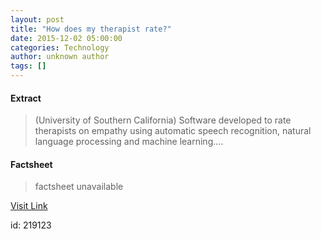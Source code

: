```yaml
---
layout: post
title: "How does my therapist rate?"
date: 2015-12-02 05:00:00
categories: Technology
author: unknown author
tags: []
---
```



#### Extract
>(University of Southern California) Software developed to rate therapists on empathy using automatic speech recognition, natural language processing and machine learning....

#### Factsheet
>factsheet unavailable

[Visit Link](http://www.eurekalert.org/pub_releases/2015-12/uosc-hdm120115.php)

id:  219123
